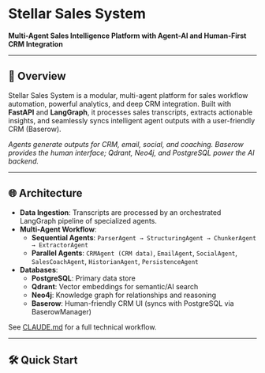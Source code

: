 # Stellar Sales System

**Multi-Agent Sales Intelligence Platform with Agent-AI and Human-First CRM Integration**

---

## 🚀 Overview

Stellar Sales System is a modular, multi-agent platform for sales workflow automation, powerful analytics, and deep CRM integration. Built with **FastAPI** and **LangGraph**, it processes sales transcripts, extracts actionable insights, and seamlessly syncs intelligent agent outputs with a user-friendly CRM (Baserow).

*Agents generate outputs for CRM, email, social, and coaching. Baserow provides the human interface; Qdrant, Neo4j, and PostgreSQL power the AI backend.*

---

## 🌐 Architecture

- **Data Ingestion**: Transcripts are processed by an orchestrated LangGraph pipeline of specialized agents.
- **Multi-Agent Workflow**:
  - **Sequential Agents**: `ParserAgent → StructuringAgent → ChunkerAgent → ExtractorAgent`
  - **Parallel Agents**: `CRMAgent (CRM data)`, `EmailAgent`, `SocialAgent`, `SalesCoachAgent`, `HistorianAgent`, `PersistenceAgent`
- **Databases**:
  - **PostgreSQL**: Primary data store
  - **Qdrant**: Vector embeddings for semantic/AI search
  - **Neo4j**: Knowledge graph for relationships and reasoning
  - **Baserow**: Human-friendly CRM UI (syncs with PostgreSQL via BaserowManager)

See [CLAUDE.md](./CLAUDE.md) for a full technical workflow.

---

## 🛠️ Quick Start

